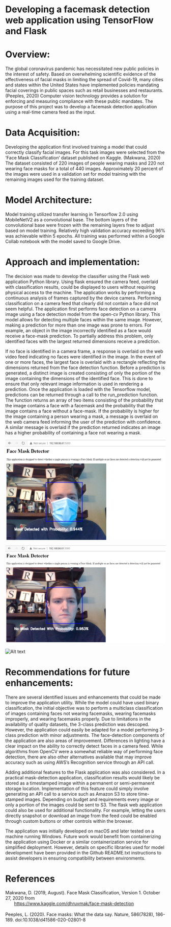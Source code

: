 # Developing a facemask detection web application using TensorFlow and Flask
# Overview:
The global coronavirus pandemic has necessitated new public policies in the interest of safety. Based on overwhelming scientific evidence of the effectiveness of facial masks in limiting the spread of Covid-19, many cities and states within the United States have implemented policies mandating facial coverings in public spaces such as retail businesses and restaurants. (Peeples, 2020) Computer vision technology provides a solution for enforcing and measuring compliance with these public mandates. The purpose of this project was to develop a facemask detection application using a real-time camera feed as the input.
# Data Acquisition:
Developing the application first involved training a model that could correctly classify facial images. For this task images were selected from the ‘Face Mask Classification’ dataset published on Kaggle. (Makwana, 2020) The dataset consisted of 220 images of people wearing masks and 220 not wearing face masks for a total of 440 images. Approximately 20 percent of the images were used in a validation set for model training with the remaining images used for the training dataset.
# Model Architecture:
Model training utilized transfer learning in Tensorflow 2.0 using MobileNetV2 as a convolutional base. The bottom layers of the convolutional base were frozen with the remaining layers free to adjust based on model training. Relatively high validation accuracy exceeding 96% was achievable within 5 epochs. All training was performed within a Google Collab notebook with the model saved to Google Drive. 
# Approach and implementation:
The decision was made to develop the classifier using the Flask web application Python library.  Using flask ensured the camera feed, overlaid with classification results, could be displayed to users without requiring physical access to the machine. The application works by performing a continuous analysis of frames captured by the device camera.  Performing classification on a camera feed that clearly did not contain a face did not seem helpful. The application first performs face detection on a camera image using a face detection model from the open-cv Python library. This model allows for detecting multiple faces within the same image. However, making a prediction for more than one image was prone to errors. For example, an object in the image incorrectly identified as a face would receive a face-mask prediction. To partially address this problem, only identified faces with the largest returned dimensions receive a prediction. <br />

If no face is identified in a camera frame, a response is overlaid on the web video feed indicating no faces were identified in the image. In the event of one or more faces, the largest face is overlaid with a rectangle reflecting the dimensions returned from the face detection function. Before a prediction is generated, a distinct image is created consisting of only the portion of the image containing the dimensions of the identified face. This is done to ensure that only relevant image information is used in rendering a prediction. Once the application is loaded with the Tensorflow model, predictions can be returned through a call to the run_prediction function. The function returns an array of two items consisting of the probability that the image contains a face with a facemask and the probability that the image contains a face without a face-mask. If the probability is higher for the image containing a person wearing a mask, a message is overlaid on the web camera feed informing the user of the prediction with confidence. A similar message is overlaid if the prediction returned indicates an image has a higher probability of containing a face not wearing a mask.

![Alt text](/Application_Sample_Images/Sample_Image_Face_Mask_Detection.png)


![Alt text](/Application_Sample_Images/Sample_Image_No_Face_Mask_Detection.png)


![Alt text](/Application_Sample_Images/Sample_Image_No_Mask_Detection.png)

# Recommendations for future enhancements:
There are several identified issues and enhancements that could be made to improve the application utility. While the model could have used binary classification, the initial objective was to perform a multiclass classification of images containing faces not wearing facemasks, wearing facemasks improperly, and wearing facemasks properly. Due to limitations in the availability of quality datasets, the 3-class prediction was descoped. However, the application could easily be adapted for a model performing 3-class prediction with minor adjustments. The face-detection components of the application are also areas of improvement. Differences in lighting have a clear impact on the ability to correctly detect faces in a camera feed. While algorithms from OpenCV were a somewhat reliable way of performing face detection, there are also other alternatives available that may improve accuracy such as using AWS’s Recognition service through an API call. <br /> 

Adding additional features to the Flask application was also considered. In a practical mask-detection application, classification results would likely be stored as a timestamped image within a permanent or semi-permanent storage location. Implementation of this feature could simply involve generating an API call to a service such as Amazon S3 to store time-stamped images. Depending on budget and requirements every image or only a portion of the images could be sent to S3. The flask web application could also be used for additional functionality. For example, letting the users directly snapshot or download an image from the feed could be enabled through custom buttons or other controls within the browser. <br /> 

The application was initially developed on macOS and later tested on a machine running Windows. Future work would benefit from containerizing the application using Docker or a similar containerization service for simplified deployment. However, details on specific libraries used for model development have been provided in the Github README.txt instructions to assist developers in ensuring compatibility between environments.  
# References
  Makwana, D. (2019, August). Face Mask Classification, Version 1. October 27, 2020 from <br /> 
  &nbsp;&nbsp;&nbsp;&nbsp;&nbsp;&nbsp; https://www.kaggle.com/dhruvmak/face-mask-detection <br /><br />
  Peeples, L. (2020). Face masks: What the data say. Nature, 586(7828), 186-189. doi:10.1038/d41586-020-02801-8 <br /> 


